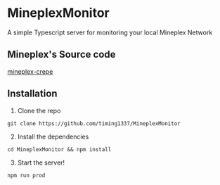 # MineplexMonitor

A simple Typescript server for monitoring your local Mineplex Network

## Mineplex's Source code

[mineplex-crepe](https://git.crepe.moe/timing/mineplex-crepe/)

## Installation

1. Clone the repo

`git clone https://github.com/timing1337/MineplexMonitor`

2. Install the dependencies

`cd MineplexMonitor && npm install`

3. Start the server!

`npm run prod`

